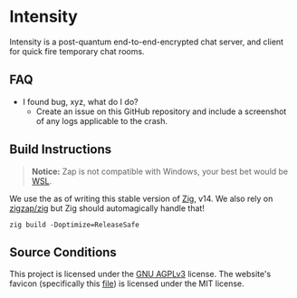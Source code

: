 # Intensity

Intensity is a post-quantum end-to-end-encrypted chat server, and client for quick fire temporary chat rooms.

## FAQ

- I found bug, xyz, what do I do?
  - Create an issue on this GitHub repository and include a screenshot of any logs applicable to the crash.

## Build Instructions
> **Notice:** Zap is not compatible with Windows, your best bet would be [WSL](https://learn.microsoft.com/en-us/windows/wsl/install).

We use the as of writing this stable version of [Zig](https://ziglang.org/), v14. We also rely on [zigzap/zig](https://github.com/zigzap/zap) but Zig should automagically handle that!

`zig build -Doptimize=ReleaseSafe`

## Source Conditions

This project is licensed under the [GNU AGPLv3](./LICENSE) license. The website's favicon (specifically this [file](./public/favicon.ico)) is licensed under the MIT license.